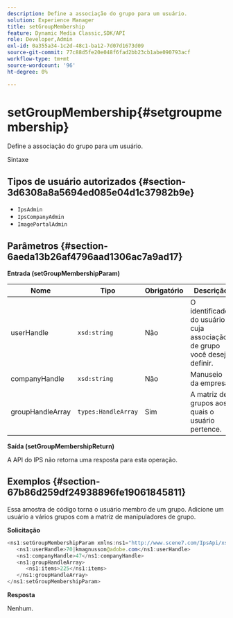 ```yaml
---
description: Define a associação do grupo para um usuário.
solution: Experience Manager
title: setGroupMembership
feature: Dynamic Media Classic,SDK/API
role: Developer,Admin
exl-id: 0a355a34-1c2d-48c1-ba12-7d07d1673d09
source-git-commit: 77c88d5fe20e048f6fad2bb23cb1abe090793acf
workflow-type: tm+mt
source-wordcount: '96'
ht-degree: 0%

---
```


# setGroupMembership{#setgroupmembership}

Define a associação do grupo para um usuário.

Sintaxe

## Tipos de usuário autorizados {#section-3d6308a8a5694ed085e04d1c37982b9e}

* `IpsAdmin`
* `IpsCompanyAdmin`
* `ImagePortalAdmin`

## Parâmetros {#section-6aeda13b26af4796aad1306ac7a9ad17}

**Entrada (setGroupMembershipParam)**

| Nome | Tipo | Obrigatório | Descrição |
|---|---|---|---|
| userHandle | `xsd:string` | Não | O identificador do usuário cuja associação de grupo você deseja definir. |
| companyHandle | `xsd:string` | Não | Manuseio da empresa. |
| groupHandleArray | `types:HandleArray` | Sim | A matriz de grupos aos quais o usuário pertence. |

**Saída (setGroupMembershipReturn)**

A API do IPS não retorna uma resposta para esta operação.

## Exemplos {#section-67b86d259df24938896fe19061845811}

Essa amostra de código torna o usuário membro de um grupo. Adicione um usuário a vários grupos com a matriz de manipuladores de grupo.

**Solicitação**

```java
<ns1:setGroupMembershipParam xmlns:ns1="http://www.scene7.com/IpsApi/xsd">
   <ns1:userHandle>70|kmagnusson@adobe.com</ns1:userHandle>
   <ns1:companyHandle>47</ns1:companyHandle>
   <ns1:groupHandleArray>
      <ns1:items>225</ns1:items>
   </ns1:groupHandleArray>
</ns1:setGroupMembershipParam>
```

**Resposta**

Nenhum.
